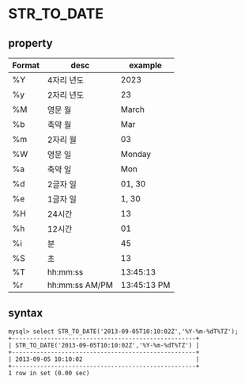 # STR_TO_DATE


## property
| Format | desc | example |
|--------|------|---------|
| %Y | 4자리 년도 | 2023 |
| %y | 2자리 년도 | 23 |
| %M | 영문 월 | March |
| %b | 축약 월 | Mar |
| %m | 2자리 월 | 03 |
| %W | 영문 일 | Monday |
| %a | 축약 일 | Mon |
| %d | 2글자 일 | 01, 30 |
| %e | 1글자 일 | 1, 30 |
| %H | 24시간 | 13 |
| %h | 12시간 | 01 |
| %i | 분 | 45 |
| %S | 초 | 13 |
| %T | hh:mm:ss | 13:45:13 |
| %r | hh:mm:ss AM/PM | 13:45:13 PM |


## syntax
``` 
mysql> select STR_TO_DATE('2013-09-05T10:10:02Z','%Y-%m-%dT%TZ');
+----------------------------------------------------+
| STR_TO_DATE('2013-09-05T10:10:02Z','%Y-%m-%dT%TZ') |
+----------------------------------------------------+
| 2013-09-05 10:10:02                                |
+----------------------------------------------------+
1 row in set (0.00 sec)
```
